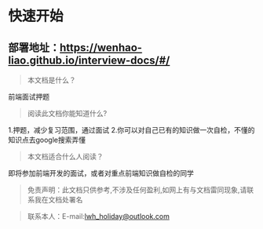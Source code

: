 # 快速开始

## 部署地址：https://wenhao-liao.github.io/interview-docs/#/

> 本文档是什么？

前端面试押题

> 阅读此文档你能知道什么?

1.押题，减少复习范围，通过面试
2.你可以对自己已有的知识做一次自检，不懂的知识点去google搜索弄懂

> 本文档适合什么人阅读？

即将参加前端开发的面试，或者对重点前端知识做自检的同学

> 免责声明：此文档只供参考,不涉及任何盈利,如网上有与文档雷同现象,请联系我在文档处署名

> 联系本人：E-mail:lwh_holiday@outlook.com
